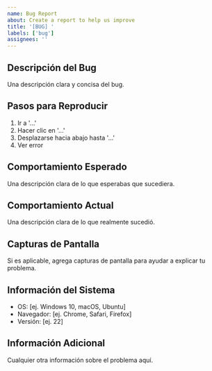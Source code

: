 ```yaml
---
name: Bug Report
about: Create a report to help us improve
title: '[BUG] '
labels: ['bug']
assignees: ''
---
```


## Descripción del Bug
Una descripción clara y concisa del bug.

## Pasos para Reproducir
1. Ir a '...'
2. Hacer clic en '...'
3. Desplazarse hacia abajo hasta '...'
4. Ver error

## Comportamiento Esperado
Una descripción clara de lo que esperabas que sucediera.

## Comportamiento Actual
Una descripción clara de lo que realmente sucedió.

## Capturas de Pantalla
Si es aplicable, agrega capturas de pantalla para ayudar a explicar tu problema.

## Información del Sistema
- OS: [ej. Windows 10, macOS, Ubuntu]
- Navegador: [ej. Chrome, Safari, Firefox]
- Versión: [ej. 22]

## Información Adicional
Cualquier otra información sobre el problema aquí. 